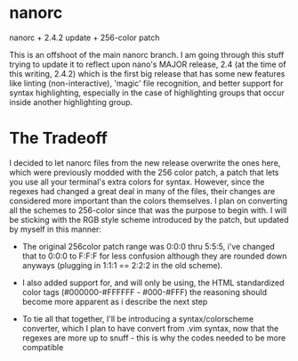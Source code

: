 # nanorc
nanorc + 2.4.2 update + 256-color patch

This is an offshoot of the main nanorc branch. I am going through this stuff trying to update it to reflect upon nano's 
MAJOR release, 2.4 (at the time of this writing, 2.4.2) which is the first big release that has some new features like 
linting (non-interactive), 'magic' file recognition, and better support for syntax highlighting, especially in the case
of highlighting groups that occur inside another highlighting group.

The Tradeoff
============

I decided to let nanorc files from the new release overwrite the ones here, which were previously modded with the
256 color patch, a patch that lets you use all your terminal's extra colors for syntax. However, since the regexes
had changed a great deal in many of the files, their changes are considered more important than the colors themselves.
I plan on converting all the schemes to 256-color since that was the purpose to begin with. I will be sticking with the
RGB style scheme introduced by the patch, but updated by myself in this manner:

- The original 256color patch range was 0:0:0 thru 5:5:5, i've changed that to 0:0:0 to F:F:F for less confusion although
  they are rounded down anyways (plugging in 1:1:1 == 2:2:2 in the old scheme).

- I also added support for, and will only be using, the HTML standardized color tags (#000000-#FFFFFF - #000-#FFF)
  the reasoning should become more apparent as i describe the next step
  
- To tie all that together, I'll be introducing a syntax/colorscheme converter, which I plan to have convert from .vim
  syntax, now that the regexes are more up to snuff - this is why the codes needed to be more compatible
  
  
